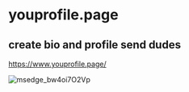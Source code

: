 # youprofile.page
## create bio and profile send dudes
https://www.youprofile.page/

![msedge_bw4oi7O2Vp](https://user-images.githubusercontent.com/79800238/193490583-69dd53f2-1502-4c62-b734-eac16cfeaf1b.png)
